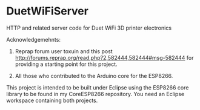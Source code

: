 # DuetWiFiServer
HTTP and related server code for Duet WiFi 3D printer electronics

Acknowledgemehnts:

1. Reprap forum user toxuin and this post http://forums.reprap.org/read.php?2,582444,582444#msg-582444 for providing a starting point for this project.

2. All those who contributed to the Arduino core for the ESP8266.

This project is intended to be built under Eclipse using the ESP8266 core library to be found in my CoreESP8266 repository. You need an Eclipse workspace containing both projects.
